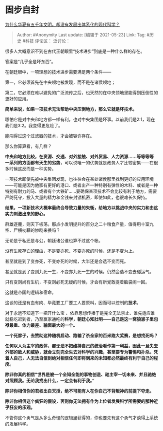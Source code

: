 # 固步自封
[为什么华夏有五千年文明，却没有发展出体系化的现代科学？](https://www.zhihu.com/question/19696294/answer/623857041)

> Author: #Anonymity
> Last update: [编辑于 2021-05-23]
> Link:
> Tag: #历史 #科技
> 评论区：
> 泛讨论：

很多人大概意识不到在古代王朝眼里“技术进步”到底是一种什么样的存在。

答案是“几乎全是坏东西”。

在朝廷眼中，一项理想的技术进步需要满足两个条件——

第一，它必须首先在中央领地被发现，而不是在诸侯领地；

第二，它必须在难以避免的广泛流传之后，也天然的在中央领地里能得到压倒性的更好的应用。

**简单来说，如果一项技术无法帮助中央压倒地方，那么它就是坏技术。**

哪怕它是对中央和地方都一样有利，也对中央集团是坏事。以前我们是2:1，现在我们是3:2。我变得更危险了。

能闯得过这个过滤器的技术，才会被容许存在。

那么你算算看，有几样？

**中央和地方比较，在资源、交通、对外接触、对外贸易、人力资源……等等等等一系列的方面都有天生的劣势**，可以说唯一的优势就是政务人才比较密集——在很多时候这反而是一种劣势。

一项技术即使先被中央集团发现，也往往会在某处诸侯那里找到更好的应用环境——可能是因为他家有更好的港口、或者出产一种特别有弹性的木料、或者是一种特别有耐力的马、或者有个大铁矿……要确保某项技术不会比较有利于地方，需要严防死守，投入大量的精力和金钱来封锁机密，即使如此，也很难长久保持。

**结果，一项新技术大概率最终会导致力量的失衡，给地方以挑战中央的实力和由这实力刺激出来的野心。**

群雄逐鹿，则天下板荡。那点小发明提升的百分之二十粮食产量，值得用十室九空、尸横枕藉的惨剧来换吗？

无论是于私还是与公，朝廷诸公谁也算不过这个帐。

没有生死存亡的理由，不是变亦死、不变亦死的时候，还是不变为上。

甚至就是到了变亦死，不变亦死的时候，大半还是会选不变而死。

甚至就是到了变则九死一生，不变亦九死一生的时候，仍然会选不变去碰运气。

只有变则尚有生机，不变则必死无疑的时候，才会有新党敢提着脑袋闹一回。

这就是帝国的逻辑和宿命。

这谈的还是有血有肉、毕竟要工厂要工人要原料，因而可以控制的**技术**。

对于永远不知道下一把开什么宝 、依靠思想传播于是完全无法禁止、谁先适应谁就稳吃迟到者，乃至赢家通吃的**科学，朝廷心知肚明——自己是这一窝狼崽子里包袱最重、体力最差、输面最大的一个。**

**一个死胖子，去赞助这种随机启动、跑输了杀全家的百米跑大奖赛，是想找死吗？**

**任何以人为主宰的政体，都无法不把维持自己的统治看作第一利益，因此一旦失去外部的敌人和威胁，就会立刻完全失去对科学的兴趣，甚至要专为警惕和扑杀。凭着人自己，人无法自信到绝对相信任何即将到来的未知都必然最终有利于自己的程度。**

**除非你真的相信“世界是被一个全知全能的事物创造、祂主宰一切未来、并且祂绝对照顾我。无论我找出什么，一定会有利于我。”**

**除非你相信你的君权出自天授，绝不可能有人在你自己不背叛神的前提下夺走。**

**除非你相信这个疯狂的假设，否则你无法拥有作为上位者发展科学所需要的那种近乎狂妄的乐观。**

不管你这个勇气是从多么奇怪的逻辑里获得的，你也要先有这个勇气才谈得上系统的发展科学。
